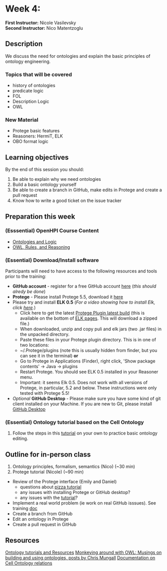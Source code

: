 # Week 4:

**First Instructor:** Nicole Vasilevsky  
**Second Instructor:** Nico Matentzoglu

## Description
We discuss the need for ontologies and explain the basic principles of ontology engineering. 

### Topics that will be covered
- history of ontologies
- predicate logic
- FOL
- Description Logic
- OWL

### New Material
- Protege basic features
- Reasoners: HermiT, ELK
- OBO format logic

## Learning objectives
By the end of this session you should:
1. Be able to explain why we need ontologies
2. Build a basic ontology yourself
3. Be able to create a branch in GitHub, make edits in Protege and create a pull request
4. Know how to write a good ticket on the issue tracker

## Preparation this week

### (Esssential) OpenHPI Course Content
- [Ontologies and Logic](https://open.hpi.de/courses/semanticweb2015/items/2oYC9PkLYvxv4InZuBMBVl)
- [OWL, Rules, and Reasoning](https://open.hpi.de/courses/semanticweb2015/items/2oCcvFX4bzhBbNWE6EVpoV)

### (Essential) Download/Install software

Participants will need to have access to the following resources and tools prior to the training:
- **GitHub account** - register for a free GitHub account [here](https://github.com/join?ref_cta=Sign+up&ref_loc=header+logged+out&ref_page=%2F&source=header-home) (_this should alredy be done_)
- **Protege** - Please install Protege 5.5, download it [here](https://protege.stanford.edu/)
- Please try and install **ELK 0.5** (_For a video showing how to install Elk, click [here](https://www.dropbox.com/s/n3td2n48xmwd3mj/Install_ELK_0.5.mov?dl=0)._) 
  - Click here to get the latest [Protege Plugin latest build](https://oss.sonatype.org/service/local/artifact/maven/content?r=snapshots&g=org.semanticweb.elk&a=elk-distribution-protege&e=zip&v=LATEST) (this is available on the bottom of [ELK pages](https://github.com/liveontologies/elk-reasoner/wiki/GettingElk). This will download a zipped file.)
  - When downloaded, unzip and copy puli and elk jars (two .jar files) in the unpacked directory.
  -  Paste these files in your Protege plugin directory. This is in one of two locations:
    - ~/.Protege/plugins (note this is usually hidden from finder, but you can see it in the terminal) **or**
    - Go to Protege in Applications (Finder), right click, 'Show package contents' -> Java -> plugins
  - Restart Protege. You should see ELK 0.5 installed in your Reasoner menu. 
  - Important: it seems Elk 0.5. Does not work with all versions of Protege, in particular, 5.2 and below. These instructions were only tested with Protege 5.5!
- _Optional_ **GitHub Desktop** - Please make sure you have some kind of git client installed on your Machine. If you are new to Git, please install [GitHub Desktop](https://desktop.github.com/)

### (Essential) Ontology tutorial based on the Cell Ontology

1. Follow the steps in this [tutorial](https://docs.google.com/document/d/1dPeCH2NFYb_akfv1vhlMFdQHjm_1VRoX5LH7_n4j2oE/edit#) on your own to practice basic ontology editing.

## Outline for in-person class

1. Ontology principles, formalism, semantics (Nico) (~30 min)
2. Protege tutorial (Nicole) (~90 min) 
  - Review of the Protege interface (Emily and Daniel)
    - questions about [pizza tutorial](https://www.michaeldebellis.com/post/new-protege-pizza-tutorial)
    - any issues with installing Protege or GitHub desktop?
    - any issues with the [tutorial](https://docs.google.com/document/d/1dPeCH2NFYb_akfv1vhlMFdQHjm_1VRoX5LH7_n4j2oE/edit#)?
  - Implement a real world problem (ie work on real GitHub isssues). See training [doc](https://docs.google.com/document/d/1dPeCH2NFYb_akfv1vhlMFdQHjm_1VRoX5LH7_n4j2oE/edit#heading=h.30zswce50eac)
  - Create a branch from GitHub
  - Edit an ontology in Protege
  - Create a pull request in GitHub

## Resources

[Ontology tutorials and Resources](https://tislab.org/ontologyResources.html)
[Monkeying around with OWL: Musings on building and using ontologies, posts by Chris Mungall](https://douroucouli.wordpress.com/)
[Documentation on Cell Ontology relations](https://github.com/obophenotype/cell-ontology/blob/master/documentation/relations_guide.md)
